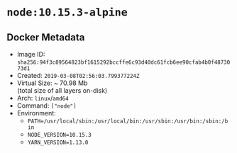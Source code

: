 # `node:10.15.3-alpine`

## Docker Metadata

- Image ID: `sha256:94f3c89564823bf1615292bccffe6c93d40dc61fcb6ee90cfab4b0f4873073d1`
- Created: `2019-03-08T02:56:03.799377224Z`
- Virtual Size: ~ 70.98 Mb  
  (total size of all layers on-disk)
- Arch: `linux`/`amd64`
- Command: `["node"]`
- Environment:
  - `PATH=/usr/local/sbin:/usr/local/bin:/usr/sbin:/usr/bin:/sbin:/bin`
  - `NODE_VERSION=10.15.3`
  - `YARN_VERSION=1.13.0`
